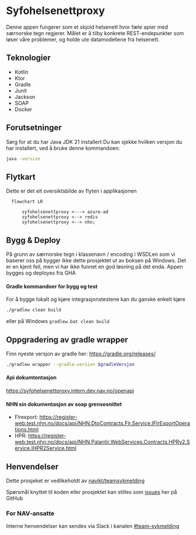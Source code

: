 # Syfohelsenettproxy
Denne appen fungerer som et skjold helsenett hvor fæle apier med særnorske tegn regjerer. Målet er å tilby konkrete
REST-endepunkter som løser våre problemer, og holde ute datamodellene fra helsenett. 

## Teknologier
* Kotlin
* Ktor
* Gradle
* Junit
* Jackson
* SOAP
* Docker


## Forutsetninger
Sørg for at du har Java JDK 21 installert
Du kan sjekke hvilken versjon du har installert, ved å bruke denne kommandoen:
``` bash
java -version
```

## Flytkart
Dette er det eit oversiktsbilde av flyten i applikasjonen
```mermaid
  flowchart LR
  
      syfohelsenettproxy <---> azure-ad
      syfohelsenettproxy <--> redis
      syfohelsenettproxy <--> nhn;
 ```

## Bygg & Deploy
På grunn av særnorske tegn i klassenavn / encoding i WSDLen som vi baserer oss på bygger ikke dette prosjektet ut av 
boksen på Windows. Det er en kjent feil, men vi har ikke funnet en god løsning på det enda. Appen bygges og deployes fra GHA


#### Gradle kommandoer for bygg og test
For å bygge lokalt og kjøre integrasjonstestene kan du ganske enkelt kjøre 
``` bash
./gradlew clean build
```
eller på Windows
`gradlew.bat clean build`

## Oppgradering av gradle wrapper
Finn nyeste versjon av gradle her: https://gradle.org/releases/

``` bash
./gradlew wrapper --gradle-version $gradleVersjon
```

#### Api dokumtentasjon
https://syfohelsenettproxy.intern.dev.nav.no/openapi

#### NHN sin dokumentasjon av soap grensesnittet
 - Flrexport: https://register-web.test.nhn.no/docs/api/NHN.DtoContracts.Flr.Service.IFlrExportOperations.html
 - HPR: https://register-web.test.nhn.no/docs/api/NHN.Palantir.WebServices.Contracts.HPRv2.Service.IHPR2Service.html

## Henvendelser
Dette prosjeket er vedlikeholdt av [navikt/teamsykmelding](CODEOWNERS)

Spørsmål knyttet til koden eller prosjektet kan stilles som
[issues](https://github.com/navikt/syfohelsenettproxy/issues) her på GitHub

### For NAV-ansatte

Interne henvendelser kan sendes via Slack i kanalen [#team-sykmelding](https://nav-it.slack.com/archives/CMA3XV997)
